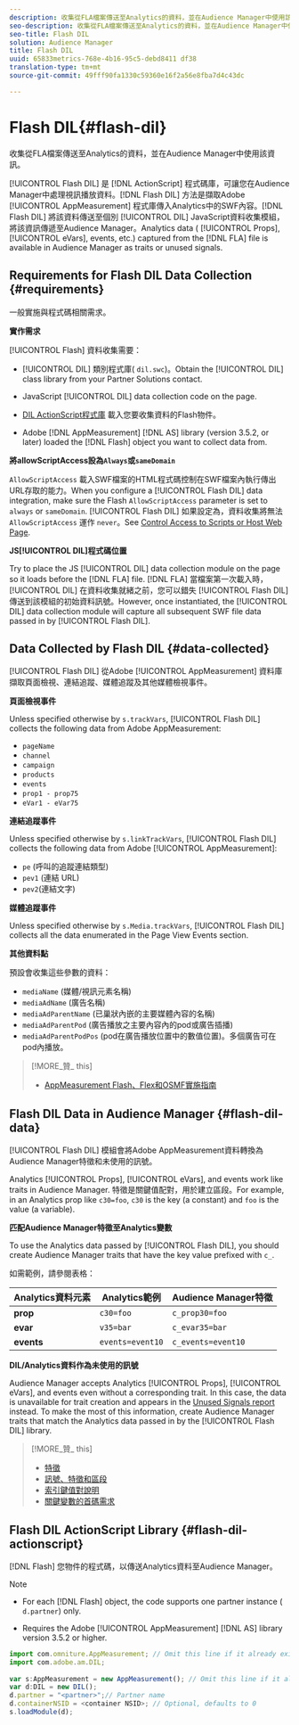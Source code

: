 ```yaml
---
description: 收集從FLA檔案傳送至Analytics的資料，並在Audience Manager中使用該資訊。
seo-description: 收集從FLA檔案傳送至Analytics的資料，並在Audience Manager中使用該資訊。
seo-title: Flash DIL
solution: Audience Manager
title: Flash DIL
uuid: 65833metrics-768e-4b16-95c5-debd8411 df38
translation-type: tm+mt
source-git-commit: 49fff90fa1330c59360e16f2a56e8fba7d4c43dc

---
```



# Flash DIL{#flash-dil}

收集從FLA檔案傳送至Analytics的資料，並在Audience Manager中使用該資訊。

<!-- 

c_flash_dil_toc.xml

 -->

[!UICONTROL Flash DIL] 是 [!DNL ActionScript] 程式碼庫，可讓您在Audience Manager中處理視訊播放資料。[!DNL Flash DIL] 方法是擷取Adobe [!UICONTROL AppMeasurement] 程式庫傳入Analytics中的SWF內容。[!DNL Flash DIL] 將該資料傳送至個別 [!UICONTROL DIL] JavaScript資料收集模組，將該資訊傳遞至Audience Manager。Analytics data ( [!UICONTROL Props], [!UICONTROL eVars], events, etc.) captured from the [!DNL FLA] file is available in Audience Manager as traits or unused signals.

## Requirements for Flash DIL Data Collection {#requirements}

一般實施與程式碼相關需求。

<!-- 

c_flash_dil_intro.xml

 -->

**實作需求**

[!UICONTROL Flash] 資料收集需要：

* [!UICONTROL DIL] 類別程式庫( `dil.swc`)。Obtain the [!UICONTROL DIL] class library from your Partner Solutions contact.

* JavaScript [!UICONTROL DIL] data collection code on the page.
* [DIL ActionScript程式庫](../dil/dil-flash.md#flash-dil-actionscript) 載入您要收集資料的Flash物件。
* Adobe [!DNL AppMeasurement] [!DNL AS] library (version 3.5.2, or later) loaded the [!DNL Flash] object you want to collect data from.

**將allowScriptAccess設為`Always`或`sameDomain`**

`AllowScriptAccess` 載入SWF檔案的HTML程式碼控制在SWF檔案內執行傳出URL存取的能力。When you configure a [!UICONTROL Flash DIL] data integration, make sure the Flash `AllowScriptAccess` parameter is set to `always` or `sameDomain`. [!UICONTROL Flash DIL] 如果設定為，資料收集將無法 `AllowScriptAccess` 運作 `never`。See [Control Access to Scripts or Host Web Page](https://helpx.adobe.com/flash/kb/control-access-scripts-host-web.html).

**JS[!UICONTROL DIL]程式碼位置**

Try to place the JS [!UICONTROL DIL] data collection module on the page so it loads before the [!DNL FLA] file. [!DNL FLA] 當檔案第一次載入時， [!UICONTROL DIL] 在資料收集就緒之前，您可以錯失 [!UICONTROL Flash DIL] 傳送到該模組的初始資料訊號。However, once instantiated, the [!UICONTROL DIL] data collection module will capture all subsequent SWF file data passed in by [!UICONTROL Flash DIL].

## Data Collected by Flash DIL {#data-collected}

[!UICONTROL Flash DIL] 從Adobe [!UICONTROL AppMeasurement] 資料庫擷取頁面檢視、連結追蹤、媒體追蹤及其他媒體檢視事件。

<!-- 

r_flash_dil_data_collected.xml

 -->

**頁面檢視事件**

Unless specified otherwise by `s.trackVars`, [!UICONTROL Flash DIL] collects the following data from Adobe AppMeasurement:

* `pageName`
* `channel`
* `campaign`
* `products`
* `events`
* `prop1 - prop75`
* `eVar1 - eVar75`

**連結追蹤事件**

Unless specified otherwise by `s.linkTrackVars`, [!UICONTROL Flash DIL] collects the following data from Adobe [!UICONTROL AppMeasurement]:

* `pe` (呼叫的追蹤連結類型)
* `pev1` (連結 URL)
* `pev2`(連結文字)

**媒體追蹤事件**

Unless specified otherwise by `s.Media.trackVars`, [!UICONTROL Flash DIL] collects all the data enumerated in the Page View Events section.

**其他資料點**

預設會收集這些參數的資料：

* `mediaName` (媒體/視訊元素名稱)
* `mediaAdName` (廣告名稱)
* `mediaAdParentName` (已巢狀內嵌的主要媒體內容的名稱)
* `mediaAdParentPod` (廣告播放之主要內容內的pod或廣告插播)
* `mediaAdParentPodPos` (pod在廣告播放位置中的數值位置)。多個廣告可在pod內播放。

>[!MORE_贊_ this]
>
>* [AppMeasurement Flash、Flex和OSMF實施指南](https://marketing.adobe.com/resources/help/en_US/sc/appmeasurement/flash/)


## Flash DIL Data in Audience Manager {#flash-dil-data}

[!UICONTROL Flash DIL] 模組會將Adobe AppMeasurement資料轉換為Audience Manager特徵和未使用的訊號。

<!-- 

c_flash_dil_in_aam.xml

 -->

Analytics [!UICONTROL Props], [!UICONTROL eVars], and events work like traits in Audience Manager. 特徵是關鍵值配對，用於建立區段。For example, in an Analytics prop like `c30=foo`, `c30` is the key (a constant) and `foo` is the value (a variable).

**匹配Audience Manager特徵至Analytics變數**

To use the Analytics data passed by [!UICONTROL Flash DIL], you should create Audience Manager traits that have the key value prefixed with `c_`.

如需範例，請參閱表格：

| Analytics資料元素 | Analytics範例 | Audience Manager特徵 |
|---|---|---|
| **prop** | `c30=foo` | `c_prop30=foo` |
| **evar** | `v35=bar` | `c_evar35=bar` |
| **events** | `events=event10` | `c_events=event10` |

**DIL/Analytics資料作為未使用的訊號**

Audience Manager accepts Analytics [!UICONTROL Props], [!UICONTROL eVars], and events even without a corresponding trait. In this case, the data is unavailable for trait creation and appears in the [Unused Signals report](../reporting/dynamic-reports/unused-signals.md) instead. To make the most of this information, create Audience Manager traits that match the Analytics data passed in by the [!UICONTROL Flash DIL] library.

>[!MORE_贊_ this]
>
>* [特徵](../features/traits/trait-details-page.md)
>* [訊號、特徵和區段](../reference/signal-trait-segment.md)
>* [索引鍵值對說明](../reference/key-value-pairs-explained.md)
>* [關鍵變數的首碼需求](../features/traits/trait-variable-prefixes.md)


## Flash DIL ActionScript Library {#flash-dil-actionscript}

[!DNL Flash] 您物件的程式碼，以傳送Analytics資料至Audience Manager。

<!-- 

r_flash_dil_actionscript.xml

 -->

>[!NOTE]
>
>* For each [!DNL Flash] object, the code supports one partner instance ( `d.partner`) only.
   >
   >
* Requires the Adobe [!UICONTROL AppMeasurement] [!DNL AS] library version 3.5.2 or higher.
>



```js
import com.omniture.AppMeasurement; // Omit this line if it already exists in the code 
import com.adobe.am.DIL; 
  
var s:AppMeasurement = new AppMeasurement(); // Omit this line if it already exists in the code 
var d:DIL = new DIL(); 
d.partner = "<partner>";// Partner name 
d.containerNSID = <container NSID>; // Optional, defaults to 0 
s.loadModule(d);
```

